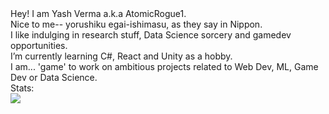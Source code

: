 <div>Hey! I am Yash Verma a.k.a AtomicRogue1.</div>
<div>Nice to me-- yorushiku egai-ishimasu, as they say in Nippon.</div>
<div>I like indulging in research stuff, Data Science sorcery and gamedev opportunities.</div>
<div>I’m currently learning C#, React and Unity as a hobby.</div>
<div>I am... 'game' to work on ambitious projects related to Web Dev, ML, Game Dev or Data Science.</div>
<div></div>
<div>Stats:</div>
<img src="https://github-readme-stats.vercel.app/api?username=AtomicRogue1&&show_icons=true&title_color=ffffff&icon_color=bb2acf&text_color=daf7dc&bg_color=151515">
